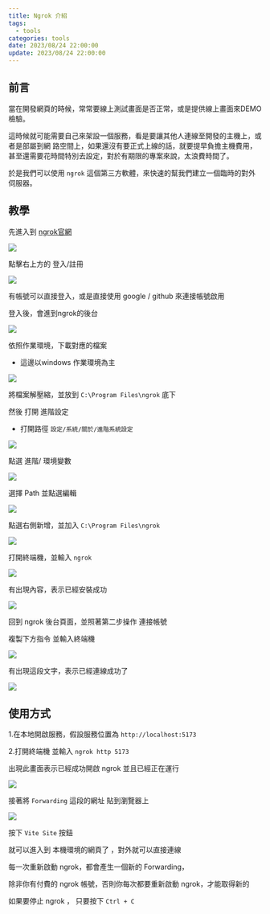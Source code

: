 ```yaml
---
title: Ngrok 介紹
tags: 
  - tools
categories: tools
date: 2023/08/24 22:00:00
update: 2023/08/24 22:00:00
---
```



## 前言

當在開發網頁的時候，常常要線上測試畫面是否正常，或是提供線上畫面來DEMO檢驗。

這時候就可能需要自己來架設一個服務，看是要讓其他人連線至開發的主機上，或者是部屬到網
路空間上，如果還沒有要正式上線的話，就要提早負擔主機費用，甚至還需要花時間特別去設定，對於有期限的專案來說，太浪費時間了。

於是我們可以使用 `ngrok` 這個第三方軟體，來快速的幫我們建立一個臨時的對外伺服器。


## 教學

 先進入到 [ngrok官網](https://ngrok.com/)

 ![](https://i.imgur.com/Rh85PE9.png)


 點擊右上方的 登入/註冊

 ![](https://i.imgur.com/DZukL03.png)

 有帳號可以直接登入，或是直接使用 google / github 來連接帳號啟用 

 登入後，會進到ngrok的後台

 ![](https://i.imgur.com/XcbgJoF.png)

 依照作業環境，下載對應的檔案

 * 這邊以windows 作業環境為主

 ![](https://i.imgur.com/d2r1zdj.png)

 將檔案解壓縮，並放到 `C:\Program Files\ngrok` 底下

 然後 打開 進階設定  
 - 打開路徑 `設定/系統/關於/進階系統設定`

![](https://i.imgur.com/mfIXVCO.png)

點選 進階/ 環境變數

![](https://i.imgur.com/cSBEJvS.png)

選擇 Path  並點選編輯


![](https://i.imgur.com/O6CoKNr.png)

點選右側新增，並加入 `C:\Program Files\ngrok`

![](https://i.imgur.com/0LQUQBB.png)

打開終端機，並輸入 `ngrok`

![](https://i.imgur.com/8N4s0C0.png)

有出現內容，表示已經安裝成功

![](https://i.imgur.com/6PeIlY6.png)

回到 ngrok 後台頁面，並照著第二步操作 連接帳號

複製下方指令 並輸入終端機 

![](https://i.imgur.com/J9IWkni.png)

有出現這段文字，表示已經連線成功了

![](https://i.imgur.com/8xUDSqu.png)


## 使用方式 


1.在本地開啟服務，假設服務位置為 `http://localhost:5173`

2.打開終端機 並輸入 `ngrok http 5173` 

出現此畫面表示已經成功開啟 ngrok 並且已經正在運行

![](https://i.imgur.com/EgsYAKA.png)

接著將 `Forwarding` 這段的網址 貼到瀏覽器上

![](https://i.imgur.com/WDHMVKv.png)

按下 `Vite Site` 按鈕

就可以進入到 本機環境的網頁了 ，對外就可以直接連線

每一次重新啟動 ngrok，都會產生一個新的 Forwarding，

除非你有付費的 ngrok 帳號，否則你每次都要重新啟動 ngrok，才能取得新的

如果要停止 ngrok ， 只要按下 `Ctrl + C`